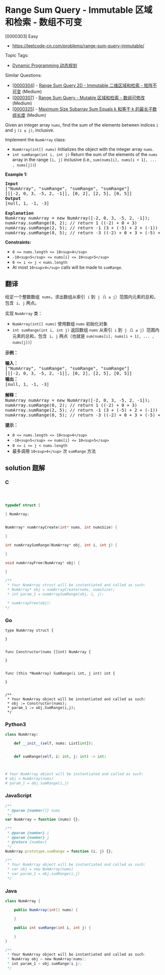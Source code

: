 # Range Sum Query - Immutable 区域和检索 - 数组不可变

[0000303] Easy

- https://leetcode-cn.com/problems/range-sum-query-immutable/

Topic Tags:

- [Dynamic Programming 动态规划](https://leetcode-cn.com/tag/dynamic-programming/)

Similar Questions:

- [[0000304](https://leetcode-cn.com/problems/range-sum-query-2d-immutable/)] - [Range Sum Query 2D - Immutable 二维区域和检索 - 矩阵不可变](./0000304.range-sum-query-2d-immutable.md) (Medium)
- [[0000307](https://leetcode-cn.com/problems/range-sum-query-mutable/)] - [Range Sum Query - Mutable 区域和检索 - 数组可修改](./0000307.range-sum-query-mutable.md) (Medium)
- [[0000325](https://leetcode-cn.com/problems/maximum-size-subarray-sum-equals-k/)] - [Maximum Size Subarray Sum Equals k 和等于 k 的最长子数组长度](./0000325.maximum-size-subarray-sum-equals-k.md) (Medium)

Given an integer array `nums`, find the sum of the elements between indices `i` and `j` `(i ≤ j)`, inclusive.

Implement the `NumArray` class:

- `NumArray(int[] nums)` Initializes the object with the integer array `nums`.
- `int sumRange(int i, int j)` Return the sum of the elements of the `nums` array in the range `[i, j]` inclusive (i.e., `sum(nums[i], nums[i + 1], ... , nums[j])`)

**Example 1:**

<pre><strong>Input</strong>
["NumArray", "sumRange", "sumRange", "sumRange"]
[[[-2, 0, 3, -5, 2, -1]], [0, 2], [2, 5], [0, 5]]
<strong>Output</strong>
[null, 1, -1, -3]

<strong>Explanation</strong>
NumArray numArray = new NumArray([-2, 0, 3, -5, 2, -1]);
numArray.sumRange(0, 2); // return 1 ((-2) + 0 + 3)
numArray.sumRange(2, 5); // return -1 (3 + (-5) + 2 + (-1)) 
numArray.sumRange(0, 5); // return -3 ((-2) + 0 + 3 + (-5) + 2 + (-1))
</pre>

**Constraints:**

- `0 <= nums.length <= 10<sup>4</sup>`
- `-10<sup>5</sup> <= nums[i] <= 10<sup>5</sup>`
- `0 <= i <= j < nums.length`
- At most `10<sup>4</sup>` calls will be made to `sumRange`.

## 翻译

给定一个整数数组  `nums`，求出数组从索引  `i` 到  `j`_（_`i ≤ j`）范围内元素的总和，包含  `i`、`j` 两点。

实现 `NumArray` 类：

- `NumArray(int[] nums)` 使用数组 `nums` 初始化对象
- `int sumRange(int i, int j)` 返回数组 `nums` 从索引  `i` 到  `j`_（_`i ≤ j`）范围内元素的总和，包含  `i`、`j` 两点（也就是 `sum(nums[i], nums[i + 1], ... , nums[j])`）

**示例：**

<pre><strong>输入：</strong>
["NumArray", "sumRange", "sumRange", "sumRange"]
[[[-2, 0, 3, -5, 2, -1]], [0, 2], [2, 5], [0, 5]]
<strong>输出：
</strong>[null, 1, -1, -3]

<strong>解释：</strong>
NumArray numArray = new NumArray([-2, 0, 3, -5, 2, -1]);
numArray.sumRange(0, 2); // return 1 ((-2) + 0 + 3)
numArray.sumRange(2, 5); // return -1 (3 + (-5) + 2 + (-1)) 
numArray.sumRange(0, 5); // return -3 ((-2) + 0 + 3 + (-5) + 2 + (-1))
</pre>

**提示：**

- `0 <= nums.length <= 10<sup>4</sup>`
- `-10<sup>5</sup> <= nums[i] <= 10<sup>5</sup>`
- `0 <= i <= j < nums.length`
- 最多调用 `10<sup>4</sup>` 次 `sumRange` 方法

## solution 题解

### C

```c



typedef struct {

} NumArray;


NumArray* numArrayCreate(int* nums, int numsSize) {

}

int numArraySumRange(NumArray* obj, int i, int j) {

}

void numArrayFree(NumArray* obj) {

}

/**
 * Your NumArray struct will be instantiated and called as such:
 * NumArray* obj = numArrayCreate(nums, numsSize);
 * int param_1 = numArraySumRange(obj, i, j);

 * numArrayFree(obj);
*/
```

### Go

```golang
type NumArray struct {

}


func Constructor(nums []int) NumArray {

}


func (this *NumArray) SumRange(i int, j int) int {

}


/**
 * Your NumArray object will be instantiated and called as such:
 * obj := Constructor(nums);
 * param_1 := obj.SumRange(i,j);
 */
```

### Python3

```python
class NumArray:

    def __init__(self, nums: List[int]):


    def sumRange(self, i: int, j: int) -> int:



# Your NumArray object will be instantiated and called as such:
# obj = NumArray(nums)
# param_1 = obj.sumRange(i,j)
```

### JavaScript

```javascript
/**
 * @param {number[]} nums
 */
var NumArray = function (nums) {};

/**
 * @param {number} i
 * @param {number} j
 * @return {number}
 */
NumArray.prototype.sumRange = function (i, j) {};

/**
 * Your NumArray object will be instantiated and called as such:
 * var obj = new NumArray(nums)
 * var param_1 = obj.sumRange(i,j)
 */
```

### Java

```java
class NumArray {

    public NumArray(int[] nums) {

    }

    public int sumRange(int i, int j) {

    }
}

/**
 * Your NumArray object will be instantiated and called as such:
 * NumArray obj = new NumArray(nums);
 * int param_1 = obj.sumRange(i,j);
 */
```
